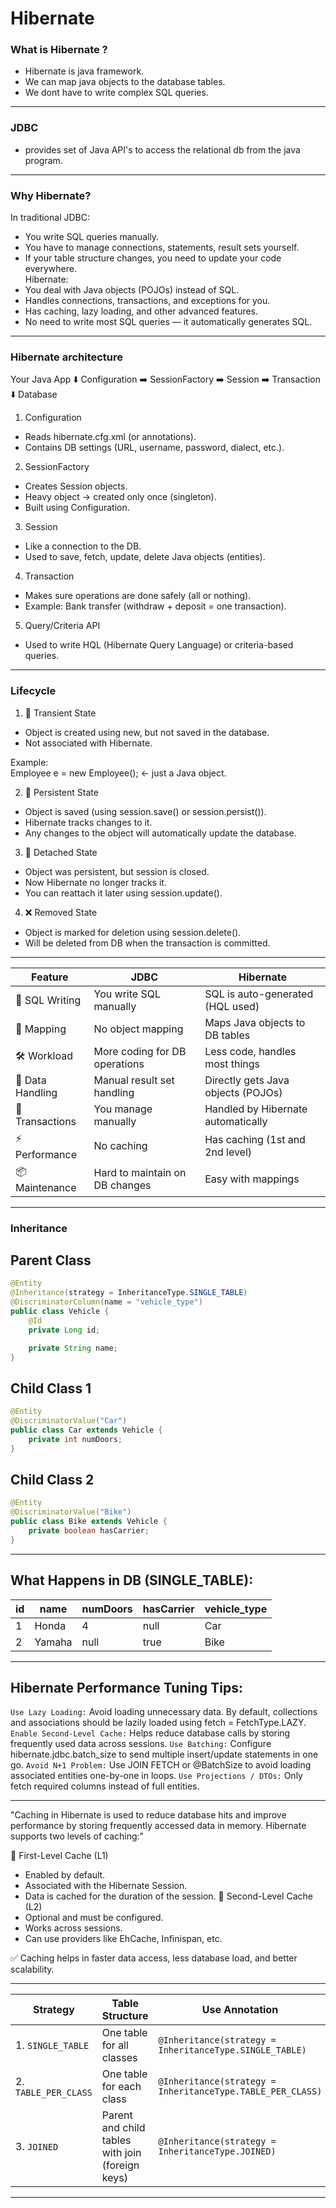 # Hibernate

### What is Hibernate ?
- Hibernate is java framework.
- We can map java objects to the database tables.
- We dont have to write complex SQL queries.

---

### JDBC
- provides set of Java API's to access the relational db from the java program.

---

### Why Hibernate?  
In traditional JDBC:  
- You write SQL queries manually.
- You have to manage connections, statements, result sets yourself.
- If your table structure changes, you need to update your code everywhere.  
Hibernate:  
- You deal with Java objects (POJOs) instead of SQL.
- Handles connections, transactions, and exceptions for you.
- Has caching, lazy loading, and other advanced features.
- No need to write most SQL queries — it automatically generates SQL.

---

### Hibernate architecture
Your Java App
     ⬇️
Configuration ➡️ SessionFactory ➡️ Session ➡️ Transaction
                                     ⬇️
                                   Database

1. Configuration  
- Reads hibernate.cfg.xml (or annotations).
- Contains DB settings (URL, username, password, dialect, etc.).

2. SessionFactory
- Creates Session objects.
- Heavy object → created only once (singleton).
- Built using Configuration.

3. Session
- Like a connection to the DB.
- Used to save, fetch, update, delete Java objects (entities).

4. Transaction
- Makes sure operations are done safely (all or nothing).
- Example: Bank transfer (withdraw + deposit = one transaction).

5. Query/Criteria API
- Used to write HQL (Hibernate Query Language) or criteria-based queries.

---

### Lifecycle
1. 🚫 Transient State
- Object is created using new, but not saved in the database.
- Not associated with Hibernate.  

Example:  
Employee e = new Employee(); ← just a Java object.  

2. 💾 Persistent State
- Object is saved (using session.save() or session.persist()).
- Hibernate tracks changes to it.
- Any changes to the object will automatically update the database.

3. 🔌 Detached State
- Object was persistent, but session is closed.
- Now Hibernate no longer tracks it.
- You can reattach it later using session.update().

4. ❌ Removed State
- Object is marked for deletion using session.delete().
- Will be deleted from DB when the transaction is committed.

---

| Feature          | JDBC                           | Hibernate                          |
| ---------------- | ------------------------------ | ---------------------------------- |
| 📝 SQL Writing   | You write SQL manually         | SQL is auto-generated (HQL used)   |
| 🔄 Mapping       | No object mapping              | Maps Java objects to DB tables     |
| 🛠️ Workload     | More coding for DB operations  | Less code, handles most things     |
| 🔁 Data Handling | Manual result set handling     | Directly gets Java objects (POJOs) |
| 🔄 Transactions  | You manage manually            | Handled by Hibernate automatically |
| ⚡ Performance    | No caching                     | Has caching (1st and 2nd level)    |
| 📦 Maintenance   | Hard to maintain on DB changes | Easy with mappings                 |

---

### Inheritance
## Parent Class
```java
@Entity
@Inheritance(strategy = InheritanceType.SINGLE_TABLE)
@DiscriminatorColumn(name = "vehicle_type")
public class Vehicle {
    @Id
    private Long id;

    private String name;
}
```

## Child Class 1
```java
@Entity
@DiscriminatorValue("Car")
public class Car extends Vehicle {
    private int numDoors;
}
```

## Child Class 2
```java
@Entity
@DiscriminatorValue("Bike")
public class Bike extends Vehicle {
    private boolean hasCarrier;
}
```

---

## What Happens in DB (SINGLE_TABLE):

| id | name   | numDoors | hasCarrier | vehicle\_type |
| -- | ------ | -------- | ---------- | ------------- |
| 1  | Honda  | 4        | null       | Car           |
| 2  | Yamaha | null     | true       | Bike          |

---

##  Hibernate Performance Tuning Tips:
`Use Lazy Loading:` Avoid loading unnecessary data. By default, collections and associations should be lazily loaded using fetch = FetchType.LAZY.
`Enable Second-Level Cache:` Helps reduce database calls by storing frequently used data across sessions.
`Use Batching:` Configure hibernate.jdbc.batch_size to send multiple insert/update statements in one go.
`Avoid N+1 Problem:` Use JOIN FETCH or @BatchSize to avoid loading associated entities one-by-one in loops.
`Use Projections / DTOs:` Only fetch required columns instead of full entities.


--- 

"Caching in Hibernate is used to reduce database hits and improve performance by storing frequently accessed data in memory. Hibernate supports two levels of caching:"

🔹 First-Level Cache (L1)
- Enabled by default.
- Associated with the Hibernate Session.
- Data is cached for the duration of the session.
🔹 Second-Level Cache (L2)
- Optional and must be configured.
- Works across sessions.
- Can use providers like EhCache, Infinispan, etc.

✅ Caching helps in faster data access, less database load, and better scalability.

---

| Strategy             | Table Structure                                  | Use Annotation                                             |
| -------------------- | ------------------------------------------------ | ---------------------------------------------------------- |
| 1. `SINGLE_TABLE`    | One table for all classes                        | `@Inheritance(strategy = InheritanceType.SINGLE_TABLE)`    |
| 2. `TABLE_PER_CLASS` | One table for each class                         | `@Inheritance(strategy = InheritanceType.TABLE_PER_CLASS)` |
| 3. `JOINED`          | Parent and child tables with join (foreign keys) | `@Inheritance(strategy = InheritanceType.JOINED)`          |

---

